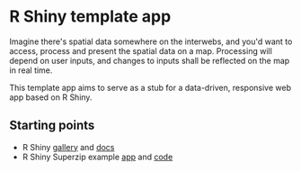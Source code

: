 # R Shiny template app
Imagine there's spatial data somewhere on the interwebs, and you'd want to access,
process and present the spatial data on a map. Processing will depend on user
inputs, and changes to inputs shall be reflected on the map in real time.

This template app aims to serve as a stub for a data-driven, responsive web app
based on R Shiny.

## Starting points

* R Shiny [gallery](http://shiny.rstudio.com/gallery/superzip-example.html)
and [docs](http://shiny.rstudio.com/reference/shiny/latest/)
* R Shiny Superzip example 
[app](http://shiny.rstudio.com/gallery/superzip-example.html) and 
[code](https://github.com/rstudio/shiny-examples/tree/master/063-superzip-example)

